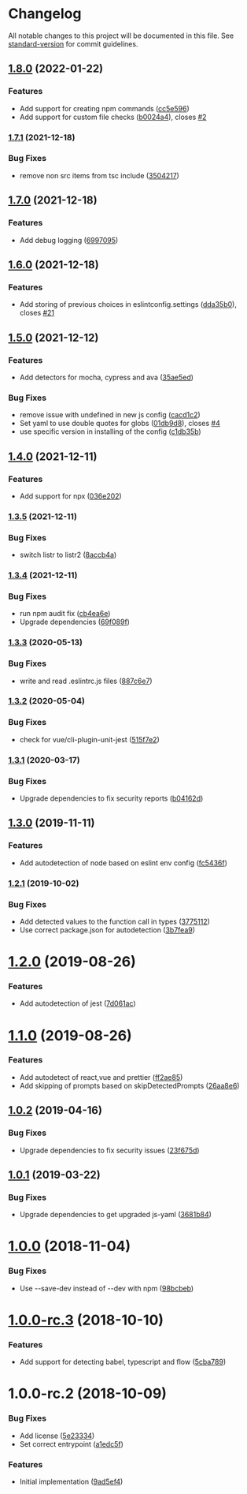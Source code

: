 # Changelog

All notable changes to this project will be documented in this file. See [standard-version](https://github.com/conventional-changelog/standard-version) for commit guidelines.

## [1.8.0](https://github.com/relekang/setup-eslint-config/compare/v1.7.1...v1.8.0) (2022-01-22)


### Features

* Add support for creating npm commands ([cc5e596](https://github.com/relekang/setup-eslint-config/commit/cc5e596974112aaa9d723e77e3d10fae775c102e))
* Add support for custom file checks ([b0024a4](https://github.com/relekang/setup-eslint-config/commit/b0024a40952949cbfc848f2e458e39170912be0b)), closes [#2](https://github.com/relekang/setup-eslint-config/issues/2)

### [1.7.1](https://github.com/relekang/setup-eslint-config/compare/v1.7.0...v1.7.1) (2021-12-18)


### Bug Fixes

* remove non src items from tsc include ([3504217](https://github.com/relekang/setup-eslint-config/commit/3504217c348e5ae9e19a6138893b83c68a62ed59))

## [1.7.0](https://github.com/relekang/setup-eslint-config/compare/v1.6.0...v1.7.0) (2021-12-18)


### Features

* Add debug logging ([6997095](https://github.com/relekang/setup-eslint-config/commit/699709552e51582f153da3af676e12d9d33ef47d))

## [1.6.0](https://github.com/relekang/setup-eslint-config/compare/v1.5.0...v1.6.0) (2021-12-18)


### Features

* Add storing of previous choices in eslintconfig.settings ([dda35b0](https://github.com/relekang/setup-eslint-config/commit/dda35b0c11f635f6de464e90d775cf5076fa675f)), closes [#21](https://github.com/relekang/setup-eslint-config/issues/21)

## [1.5.0](https://github.com/relekang/setup-eslint-config/compare/v1.4.0...v1.5.0) (2021-12-12)


### Features

* Add detectors for mocha, cypress and ava ([35ae5ed](https://github.com/relekang/setup-eslint-config/commit/35ae5ed1af59df9a10b8ebd34e0f5e9cbc19da51))


### Bug Fixes

* remove issue with undefined in new js config ([cacd1c2](https://github.com/relekang/setup-eslint-config/commit/cacd1c218b08fca4be44398f0e61594bb8c38a83))
* Set yaml to use double quotes for globs ([01db9d8](https://github.com/relekang/setup-eslint-config/commit/01db9d83bff7c6448864c2cc017d77b52a512371)), closes [#4](https://github.com/relekang/setup-eslint-config/issues/4)
* use specific version in installing of the config ([c1db35b](https://github.com/relekang/setup-eslint-config/commit/c1db35b95dcd6fa91b183b4f393aec8a69f9e52e))

## [1.4.0](https://github.com/relekang/setup-eslint-config/compare/v1.3.5...v1.4.0) (2021-12-11)


### Features

* Add support for npx ([036e202](https://github.com/relekang/setup-eslint-config/commit/036e202ab3ba2c0548535d888206731873b32be8))

### [1.3.5](https://github.com/relekang/setup-eslint-config/compare/v1.3.4...v1.3.5) (2021-12-11)


### Bug Fixes

* switch listr to listr2 ([8accb4a](https://github.com/relekang/setup-eslint-config/commit/8accb4ad76d5f6597951c50559488a21fc44f743))

### [1.3.4](https://github.com/relekang/setup-eslint-config/compare/v1.3.3...v1.3.4) (2021-12-11)


### Bug Fixes

* run npm audit fix ([cb4ea6e](https://github.com/relekang/setup-eslint-config/commit/cb4ea6e11e38d8a76a48212f4bc25171396cd972))
* Upgrade dependencies ([69f089f](https://github.com/relekang/setup-eslint-config/commit/69f089f3d28d145ed977e369173237f5e649f84b))

### [1.3.3](https://github.com/relekang/setup-eslint-config/compare/v1.3.2...v1.3.3) (2020-05-13)


### Bug Fixes

* write and read .eslintrc.js files ([887c6e7](https://github.com/relekang/setup-eslint-config/commit/887c6e7d688ab72a1bca085e0d51b259293a40d7))

### [1.3.2](https://github.com/relekang/setup-eslint-config/compare/v1.3.1...v1.3.2) (2020-05-04)


### Bug Fixes

* check for vue/cli-plugin-unit-jest ([515f7e2](https://github.com/relekang/setup-eslint-config/commit/515f7e239715dd2e5264ccd4916f6197a089883e))

### [1.3.1](https://github.com/relekang/setup-eslint-config/compare/v1.3.0...v1.3.1) (2020-03-17)


### Bug Fixes

* Upgrade dependencies to fix security reports ([b04162d](https://github.com/relekang/setup-eslint-config/commit/b04162d2cba16ac85b5b7b6be4fcba1a16027de7))

## [1.3.0](https://github.com/relekang/setup-eslint-config/compare/v1.2.1...v1.3.0) (2019-11-11)


### Features

* Add autodetection of node based on eslint env config ([fc5436f](https://github.com/relekang/setup-eslint-config/commit/fc5436f))

### [1.2.1](https://github.com/relekang/setup-eslint-config/compare/v1.2.0...v1.2.1) (2019-10-02)


### Bug Fixes

* Add detected values to the function call in types ([3775112](https://github.com/relekang/setup-eslint-config/commit/3775112))
* Use correct package.json for autodetection ([3b7fea9](https://github.com/relekang/setup-eslint-config/commit/3b7fea9))

# [1.2.0](https://github.com/relekang/setup-eslint-config/compare/v1.1.0...v1.2.0) (2019-08-26)


### Features

* Add autodetection of jest ([7d061ac](https://github.com/relekang/setup-eslint-config/commit/7d061ac))



# [1.1.0](https://github.com/relekang/setup-eslint-config/compare/v1.0.2...v1.1.0) (2019-08-26)


### Features

* Add autodetect of react,vue and prettier ([ff2ae85](https://github.com/relekang/setup-eslint-config/commit/ff2ae85))
* Add skipping of prompts based on skipDetectedPrompts ([26aa8e6](https://github.com/relekang/setup-eslint-config/commit/26aa8e6))



## [1.0.2](https://github.com/relekang/setup-eslint-config/compare/v1.0.1...v1.0.2) (2019-04-16)


### Bug Fixes

* Upgrade dependencies to fix security issues ([23f675d](https://github.com/relekang/setup-eslint-config/commit/23f675d))



## [1.0.1](https://github.com/relekang/setup-eslint-config/compare/v1.0.0...v1.0.1) (2019-03-22)


### Bug Fixes

* Upgrade dependencies to get upgraded js-yaml ([3681b84](https://github.com/relekang/setup-eslint-config/commit/3681b84))



<a name="1.0.0"></a>
# [1.0.0](https://github.com/relekang/setup-eslint-config/compare/v1.0.0-rc.3...v1.0.0) (2018-11-04)


### Bug Fixes

* Use --save-dev instead of --dev with npm ([98bcbeb](https://github.com/relekang/setup-eslint-config/commit/98bcbeb))



<a name="1.0.0-rc.3"></a>
# [1.0.0-rc.3](https://github.com/relekang/setup-eslint-config/compare/v1.0.0-rc.2...v1.0.0-rc.3) (2018-10-10)


### Features

* Add support for detecting babel, typescript and flow ([5cba789](https://github.com/relekang/setup-eslint-config/commit/5cba789))



<a name="1.0.0-rc.2"></a>
# 1.0.0-rc.2 (2018-10-09)


### Bug Fixes

* Add license ([5e23334](https://github.com/relekang/setup-eslint-config/commit/5e23334))
* Set correct entrypoint ([a1edc5f](https://github.com/relekang/setup-eslint-config/commit/a1edc5f))


### Features

* Initial implementation ([9ad5ef4](https://github.com/relekang/setup-eslint-config/commit/9ad5ef4))
